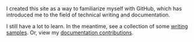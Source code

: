I created this site as a way to familiarize myself with GitHub, which has introduced me to the field of technical writing and documentation.

I still have a lot to learn. In the meantime, see a collection of some [writing samples](samples/README.md).
Or, view my [documentation contributions](https://github.com/aisha-w).
